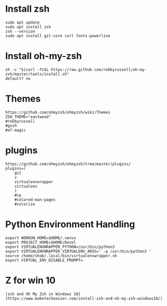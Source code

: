 # Install zsh

	sudo apt update
	sudo apt install zsh
	zsh --version
	sudo apt install git-core curl fonts-powerline 

# Install oh-my-zsh
	sh -c "$(curl -fsSL https://raw.github.com/robbyrussell/oh-my-zsh/master/tools/install.sh"
	default? no

# Themes
	https://github.com/ohmyzsh/ohmyzsh/wiki/Themes
	ZSH_THEME="eastwood"
	#robbyrussell
	#gnzh
	#af-magic

# plugins
	https://github.com/ohmyzsh/ohmyzsh/tree/master/plugins/
	plugins=(
		git
		z
		virtualenvwrapper
		virtualenv
		)
		#cp
		#colored-man-pages 
		#colorize

# Python Environment Handling
	export WORKON_HOME=$HOME/.venvs
	export PROJECT_HOME=$HOME/Devel
	export VIRTUALENVWRAPPER_PYTHON=/usr/bin/python3
	export VIRTUALENVWRAPPER_VIRTUALENV_ARGS=' -p /usr/bin/python3 '
	source /home/shab/.local/bin/virtualenvwrapper.sh
	export VIRTUAL_ENV_DISABLE_PROMPT=
	
# Z for win 10
	[zsh and Oh My Zsh in Windows 10](https://www.maketecheasier.com/install-zsh-and-oh-my-zsh-windows10/)
